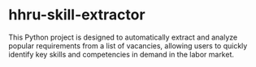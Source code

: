 # hhru-skill-extractor
This Python project is designed to automatically extract and analyze popular requirements from a list of vacancies, allowing users to quickly identify key skills and competencies in demand in the labor market.
